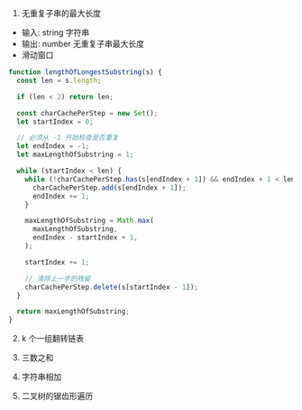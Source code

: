 1. 无重复子串的最大长度

- 输入: string 字符串
- 输出: number 无重复子串最大长度
- 滑动窗口

```javascript
function lengthOfLongestSubstring(s) {
  const len = s.length;

  if (len < 2) return len;

  const charCachePerStep = new Set();
  let startIndex = 0;

  // 必须从 -1 开始检查是否重复
  let endIndex = -1;
  let maxLengthOfSubstring = 1;

  while (startIndex < len) {
    while (!charCachePerStep.has(s[endIndex + 1]) && endIndex + 1 < len) {
      charCachePerStep.add(s[endIndex + 1]);
      endIndex += 1;
    }

    maxLengthOfSubstring = Math.max(
      maxLengthOfSubstring,
      endIndex - startIndex + 1,
    );

    startIndex += 1;

    // 清除上一步的残留
    charCachePerStep.delete(s[startIndex - 1]);
  }

  return maxLengthOfSubstring;
}
```

2. k 个一组翻转链表

3. 三数之和

4. 字符串相加

5. 二叉树的锯齿形遍历